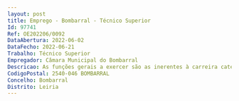 ```yaml
--- 
layout: post
title: Emprego - Bombarral - Técnico Superior
Id: 97741
Ref: OE202206/0092
DataAbertura: 2022-06-02
DataFecho: 2022-06-21
Trabalho: Técnico Superior
Empregador: Câmara Municipal do Bombarral
Descricao: As funções gerais a exercer são as inerentes à carreira categoria de Técnico Superior, constantes no anexo à LTFP, ás quais corresponde o grau 3 de complexidade funcional  exerce funções consultivas, de estudo, planeamento, programação, avaliação e aplicação de métodos e processos de natureza técnica e ou científica, que fundamentam e preparam a decisão  elabora, autonomamente ou em grupo, pareceres e projetos, com diversos graus de complexidade, e executa outras atividades de apoio geral ou especializado nas áreas de atuação comuns, instrumentais e operativas dos órgãos e serviços  exerce funções com responsabilidade e autonomia técnica, ainda que com enquadramento superior qualificado  representa o órgão ou serviço em assuntos da sua especialidade, tomando opções de índole técnica, enquadradas por diretivas ou orientações superiores  promove o funcionamento do sistema de contabilidade municipal, com base no SNC AP, respeitando os princípios e regras, determinados na lei, no âmbito da correta aplicação do sistema contabilístico  desenvolve e mantem o sistema de contabilidade de custos  colabora na elaboração dos diversos documentos necessários à prestação de contas, orçamento municipal e restantes documentos previsionais  assegura o reporte de informação a prestar às diversas entidades externas  exerce as demais funções, procedimentos, tarefas ou atribuições que lhe são cometidas por lei, pelo Regulamento de Organização dos Serviços Municipais, deliberação, despacho ou determinação superior.
CodigoPostal: 2540-046 BOMBARRAL
Concelho: Bombarral
Distrito: Leiria
--- 
```


